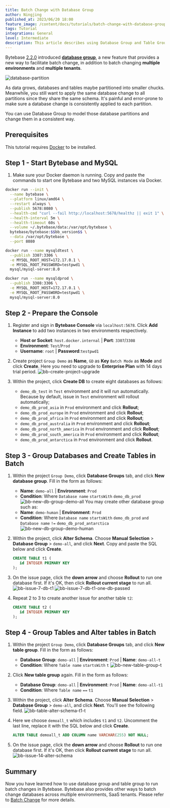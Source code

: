 ```yaml
---
title: Batch Change with Database Group
author: Ningjing
published_at: 2023/06/20 18:00
feature_image: /content/docs/tutorials/batch-change-with-database-group/batch-change-db-group-banner.webp
tags: Tutorial
integrations: General
level: Intermediate
description: This article describes using Database Group and Table Group to batch change databases.
---
```


Bytebase [2.2.0](/changelog/bytebase-2-2-0/) introduced [**database group**](/docs/concepts/batch-mode/#database-group), a new feature that provides a new way to facilitate batch change, in addition to batch changing **multiple environments** and **multiple tenants**.

![database-partition](/content/docs/tutorials/batch-change-with-database-group/database-partition.webp)

As data grows, databases and tables maybe partitioned into smaller chucks. Meanwhile, you still want to
apply the same database change to all partitions since they share the same schema. It's painful and error-prone to make sure a database change is consistently applied to each partition.

You can use Database Group to model those database partitions and change them in a consistent way.

## Prerequisites

This tutorial requires [Docker](https://www.docker.com/) to be installed.

## Step 1 - Start Bytebase and MySQL

1. Make sure your Docker daemon is running. Copy and paste the commands to start one Bytebase and two MySQL instances via Docker.

```bash
docker run --init \
  --name bytebase \
  --platform linux/amd64 \
  --restart always \
  --publish 5678:8080 \
  --health-cmd "curl --fail http://localhost:5678/healthz || exit 1" \
  --health-interval 5m \
  --health-timeout 60s \
  --volume ~/.bytebase/data:/var/opt/bytebase \
  bytebase/bytebase:$$bb_version$$ \
  --data /var/opt/bytebase \
  --port 8080
```

```bash
docker run --name mysqldtest \
  --publish 3307:3306 \
  -e MYSQL_ROOT_HOST=172.17.0.1 \
  -e MYSQL_ROOT_PASSWORD=testpwd1 \
  mysql/mysql-server:8.0
```

```bash
docker run --name mysqldprod \
  --publish 3308:3306 \
  -e MYSQL_ROOT_HOST=172.17.0.1 \
  -e MYSQL_ROOT_PASSWORD=testpwd1 \
  mysql/mysql-server:8.0
```

## Step 2 - Prepare the Console

1. Register and sign in **Bytebase Console** via `localhost:5678`. Click **Add Instance** to add two instances in two environments respectively.

   - **Host or Socket**: `host.docker.internal` | **Port**: `3307`/`3308`
   - **Environment**: `Test`/`Prod`
   - **Username**: `root` | **Password**:`testpwd1`

2. Create project `Group Demo` as **Name**, `GD` as **Key** `Batch Mode` as **Mode** and click **Create**. Here you need to upgrade to **Enterprise Plan** with 14 days trial period.
   ![bb-create-project-upgrade](/content/docs/tutorials/batch-change-with-database-group/bb-create-project-upgrade.webp)

3. Within the project, click **Create DB** to create eight databases as follows:
   - `demo_db_test` in `Test` environment and it will run automatically. Because by default, issue in `Test` environment will rollout automatically;
   - `demo_db_prod_asia` in `Prod` environment and click **Rollout**;
   - `demo_db_prod_europe` in `Prod` environment and click **Rollout**;
   - `demo_db_prod_africa` in `Prod` environment and click **Rollout**;
   - `demo_db_prod_australia` in `Prod` environment and click **Rollout**;
   - `demo_db_prod_north_america` in `Prod` environment and click **Rollout**;
   - `demo_db_prod_south_america` in `Prod` environment and click **Rollout**;
   - `demo_db_prod_antarctica` in `Prod` environment and click **Rollout**.

## Step 3 - Group Databases and Create Tables in Batch

1. Within the project `Group Demo`, click **Database Groups** tab, and click **New database group**. Fill in the form as follows:

   - **Name**: `demo-all` | **Environment**: `Prod`
   - **Condition**: Where `Database name` `startsWith` `demo_db_prod`
     ![bb-new-db-group-demo-all](/content/docs/tutorials/batch-change-with-database-group/bb-new-db-group-demo-all.webp)
     You may create other database group such as:
   - **Name**: `demo-human` | **Environment**: `Prod`
   - **Condition**: Where `Database name` `startsWith` `demo_db_prod`
     `and` `Database name` `!=` `demo_db_prod_antarctica`
     ![bb-new-db-group-demo-human](/content/docs/tutorials/batch-change-with-database-group/bb-new-db-group-demo-human.webp)

2. Within the project, click **Alter Schema**. Choose **Manual Selection** > **Database Group** > `demo-all`, and click **Next**. Copy and paste the SQL below and click **Create**.

   ```sql
   CREATE TABLE t1 (
      id INTEGER PRIMARY KEY
   );
   ```

3. On the issue page, click the **down arrow** and choose **Rollout** to run one database first. If it's OK, then click **Rollout current stage** to run all.
   ![bb-issue-7-db-t1](/content/docs/tutorials/batch-change-with-database-group/bb-issue-7-db-t1.webp)
   ![bb-issue-7-db-t1-one-db-passed](/content/docs/tutorials/batch-change-with-database-group/bb-issue--7-db-t1-one-db-passed.webp)

4. Repeat 2 to 3 to create another issue for another table `t2`:
   ```sql
   CREATE TABLE t2 (
      id INTEGER PRIMARY KEY
   );
   ```

## Step 4 - Group Tables and Alter tables in Batch

1. Within the project `Group Demo`, click **Database Groups** tab, and click **New table group**. Fill in the form as follows:

   - **Database Group**: `demo-all` | **Environment**: `Prod` | **Name**: `demo-all-t`
   - **Condition**: Where `Table name` `startsWith` `t`
     ![bb-new-table-group-t](/content/docs/tutorials/batch-change-with-database-group/bb-new-table-group-t.webp)

2. Click **New table group** again. Fill in the form as follows:

   - **Database Group**: `demo-all` | **Environment**: `Prod` | **Name**: `demo-all-t1`
   - **Condition**: Where `Table name` `==` `t1`

3. Within the project, click **Alter Schema**. Choose **Manual Selection** > **Database Group** > `demo-all`, and click **Next**. You'll see the following field.
   ![bb-table-alter-schema-t1-t](/content/docs/tutorials/batch-change-with-database-group/bb-table-alter-schema-t1-t.webp)

4. Here we choose `demoall_t` which includes `t1` and `t2`. Uncomment the last line, replace it with the SQL below and click **Create**.

   ```sql
   ALTER TABLE demoall_t ADD COLUMN name VARCHAR(255) NOT NULL;
   ```

5. On the issue page, click the **down arrow** and choose **Rollout** to run one database first. If it's OK, then click **Rollout current stage** to run all.
   ![bb-issue-14-alter-schema](/content/docs/tutorials/batch-change-with-database-group/bb-issue-14-alter-schema.webp)

## Summary

Now you have learned how to use database group and table group to run batch changes in Bytebase. Bytebase also provides other ways to batch change databases across multiple environments, SaaS tenants. Please refer to [Batch Change](/docs/change-database/batch-change/) for more details.
